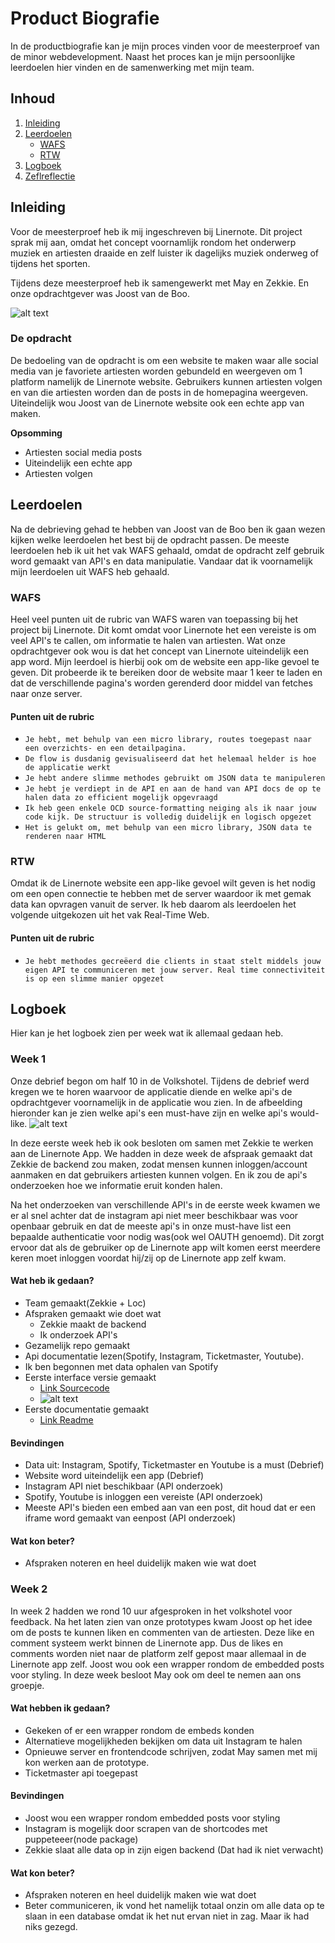 # Product Biografie
In de productbiografie kan je mijn proces vinden voor de meesterproef van de minor webdevelopment. Naast het proces kan je mijn persoonlijke leerdoelen hier vinden en de samenwerking met mijn team. 

## Inhoud
1.  [Inleiding](#inleiding)
2.  [Leerdoelen](#leerdoelen)
    *   [WAFS](#wafs)
    *   [RTW](#rtw)
3.  [Logboek](#logboek)
4.  [Zeflreflectie](#zelfreflectie)

## Inleiding
Voor de meesterproef heb ik mij ingeschreven bij Linernote. Dit project sprak mij aan, omdat het concept voornamlijk rondom het onderwerp muziek en artiesten draaide en zelf luister ik dagelijks muziek onderweg of tijdens het sporten. 

Tijdens deze meesterproef heb ik samengewerkt met May en Zekkie. En onze opdrachtgever was Joost van de Boo.

<!-- <img src="images/Linernote_Logo_White.png"> -->
![alt text](images/Linernote_Logo_White.png)

### De opdracht
De bedoeling van  de opdracht is om een website te maken waar alle social media van je favoriete artiesten worden gebundeld en weergeven om 1 platform namelijk de Linernote website. Gebruikers kunnen artiesten volgen en van die artiesten worden dan de posts in de homepagina weergeven.  
Uiteindelijk wou Joost van de Linernote website ook een echte app van maken. 

**Opsomming**
*   Artiesten social media posts
*   Uiteindelijk een echte app
*   Artiesten volgen 

## Leerdoelen
Na de debrieving gehad te hebben van Joost van de Boo ben ik gaan wezen kijken welke leerdoelen het best bij de opdracht passen. De meeste leerdoelen heb ik uit het vak WAFS gehaald, omdat de opdracht zelf gebruik word gemaakt van API's en data manipulatie. Vandaar dat ik voornamelijk mijn leerdoelen uit WAFS heb gehaald.

### WAFS
Heel veel punten uit de rubric van WAFS waren van toepassing bij het project bij Linernote. Dit komt omdat voor Linernote het een vereiste is om veel API's te callen, om informatie te halen van artiesten. Wat onze opdrachtgever ook wou is dat het concept van Linernote uiteindelijk een app word. Mijn leerdoel is hierbij ook om de website een app-like gevoel te geven. Dit probeerde ik te bereiken door de website maar 1 keer te laden en dat de verschillende pagina's worden gerenderd door middel van fetches naar onze server.

#### Punten uit de rubric
*   `Je hebt, met behulp van een micro library, routes toegepast naar een overzichts- en een detailpagina.`
*   `De flow is dusdanig gevisualiseerd dat het helemaal helder is hoe de applicatie werkt`
*   `Je hebt andere slimme methodes gebruikt om JSON data te manipuleren`
*   `Je hebt je verdiept in de API en aan de hand van API docs de op te halen data zo efficient mogelijk opgevraagd`
*   `Ik heb geen enkele OCD source-formatting neiging als ik naar jouw code kijk. De structuur is volledig duidelijk en logisch opgezet`
*   `Het is gelukt om, met behulp van een micro library, JSON data te renderen naar HTML`


### RTW
Omdat ik de Linernote website een app-like gevoel wilt geven is het nodig om een open connectie te hebben met de server waardoor ik met gemak data kan opvragen vanuit de server. Ik heb daarom als leerdoelen het volgende uitgekozen uit het vak Real-Time Web.

#### Punten uit de rubric
*   `Je hebt methodes gecreëerd die clients in staat stelt middels jouw eigen API te communiceren met jouw server. Real time connectiviteit is op een slimme manier opgezet`

## Logboek
Hier kan je het logboek zien per week wat ik allemaal gedaan heb.
### Week 1
Onze debrief begon om half 10 in de Volkshotel. Tijdens de debrief werd kregen we te horen waarvoor de applicatie diende en welke api's de opdrachtgever voornamelijk in de applicatie wou zien. 
In de afbeelding hieronder kan je zien welke api's een must-have zijn en welke api's would-like.
![alt text](images/apis.png)


In deze eerste week heb ik ook besloten om samen met Zekkie te werken aan de Linernote App. 
We hadden in deze week de afspraak gemaakt dat Zekkie de backend zou maken, zodat mensen kunnen inloggen/account aanmaken en dat gebruikers artiesten kunnen volgen. En ik zou de api's onderzoeken hoe we informatie eruit konden halen.

Na het onderzoeken van verschillende API's in de eerste week kwamen we er al snel achter dat de instagram api niet meer beschikbaar was voor openbaar gebruik en dat de meeste api's in onze must-have list een bepaalde authenticatie voor nodig was(ook wel OAUTH genoemd). Dit zorgt ervoor dat als de gebruiker op de Linernote app wilt komen eerst meerdere keren moet inloggen voordat hij/zij op de Linernote app zelf kwam.

#### Wat heb ik gedaan?
*   Team gemaakt(Zekkie + Loc)
*   Afspraken gemaakt wie doet wat
    *   Zekkie maakt de backend
    *   Ik onderzoek API's
*   Gezamelijk repo gemaakt
*   Api documentatie lezen(Spotify, Instagram, Ticketmaster, Youtube).
*   Ik ben begonnen met data ophalen van Spotify
*   Eerste interface versie gemaakt
    *   [Link Sourcecode](https://github.com/LaupWing/Linernote)
    *   ![alt text](images/first_prototype.gif)
*   Eerste documentatie gemaakt 
    *   [Link Readme](https://github.com/LaupWing/Linernote)

#### Bevindingen
*   Data uit: Instagram, Spotify, Ticketmaster en Youtube is a must (Debrief)
*   Website word uiteindelijk een app (Debrief)
*   Instagram API niet beschikbaar (API onderzoek)
*   Spotify, Youtube is inloggen een vereiste (API onderzoek)
*   Meeste API's bieden een embed aan van een post, dit houd dat er een iframe word gemaakt van eenpost (API onderzoek)

#### Wat kon beter?
*   Afspraken noteren en heel duidelijk maken wie wat doet

### Week 2
In week 2 hadden we rond 10 uur afgesproken in het volkshotel voor feedback. Na het laten zien van onze prototypes kwam Joost op het idee om de posts te kunnen liken en commenten van de artiesten. Deze like en comment systeem werkt binnen de Linernote app. Dus de likes en comments worden niet naar de platform zelf gepost maar allemaal in de Linernote app zelf. Joost wou ook een wrapper rondom de embedded posts voor styling. In deze week besloot May ook om deel te nemen aan ons groepje.

#### Wat hebben ik gedaan?
*   Gekeken of er een wrapper rondom de embeds konden
*   Alternatieve mogelijkheden bekijken om data uit Instagram te halen
*   Opnieuwe server en frontendcode schrijven, zodat May samen met mij kon werken aan de prototype.   
*   Ticketmaster api toegepast

#### Bevindingen
*   Joost wou een wrapper rondom embedded posts voor styling
*   Instagram is mogelijk door scrapen van de shortcodes met puppeteeer(node package)
*   Zekkie slaat alle data op in zijn eigen backend (Dat had ik niet verwacht)

#### Wat kon beter?
*   Afspraken noteren en heel duidelijk maken wie wat doet
*   Beter communiceren, ik vond het namelijk totaal onzin om alle data op te slaan in een database omdat ik het nut ervan niet in zag. Maar ik had niks gezegd.

